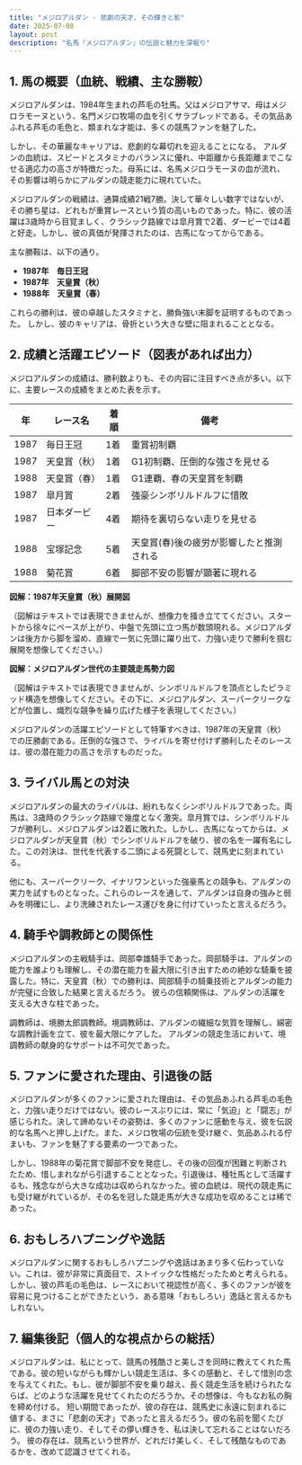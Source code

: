 ```yaml
---
title: "メジロアルダン - 悲劇の天才、その輝きと影"
date: 2025-07-08
layout: post
description: "名馬『メジロアルダン』の伝説と魅力を深堀り"
---
```


## 1. 馬の概要（血統、戦績、主な勝鞍）

メジロアルダンは、1984年生まれの芦毛の牡馬。父はメジロアサマ、母はメジロラモーヌという、名門メジロ牧場の血を引くサラブレッドである。その気品あふれる芦毛の毛色と、類まれな才能は、多くの競馬ファンを魅了した。

しかし、その華麗なキャリアは、悲劇的な幕切れを迎えることになる。  アルダンの血統は、スピードとスタミナのバランスに優れ、中距離から長距離までこなせる適応力の高さが特徴だった。母系には、名馬メジロラモーヌの血が流れ、その影響は明らかにアルダンの競走能力に現れていた。

メジロアルダンの戦績は、通算成績21戦7勝。決して華々しい数字ではないが、その勝ち星は、どれもが重賞レースという質の高いものであった。特に、彼の活躍は3歳時から目覚ましく、クラシック路線では皐月賞で2着、ダービーでは4着と好走。しかし、彼の真価が発揮されたのは、古馬になってからである。

主な勝鞍は、以下の通り。

* **1987年　毎日王冠**
* **1987年　天皇賞（秋）**
* **1988年　天皇賞（春）**

これらの勝利は、彼の卓越したスタミナと、勝負強い末脚を証明するものであった。  しかし、彼のキャリアは、骨折という大きな壁に阻まれることとなる。


## 2. 成績と活躍エピソード（図表があれば出力）

メジロアルダンの成績は、勝利数よりも、その内容に注目すべき点が多い。以下に、主要レースの成績をまとめた表を示す。


| 年 | レース名          | 着順 | 備考                                      |
|---|-----------------|-----|-------------------------------------------|
| 1987 | 毎日王冠          | 1着 | 重賞初制覇                               |
| 1987 | 天皇賞（秋）      | 1着 | G1初制覇、圧倒的な強さを見せる           |
| 1988 | 天皇賞（春）      | 1着 | G1連覇、春の天皇賞を制覇                 |
| 1987 | 皐月賞            | 2着 | 強豪シンボリルドルフに惜敗               |
| 1987 | 日本ダービー        | 4着 | 期待を裏切らない走りを見せる              |
| 1988 | 宝塚記念          | 5着 | 天皇賞(春)後の疲労が影響したと推測される |
| 1988 | 菊花賞            | 6着 | 脚部不安の影響が顕著に現れる             |


**図解：1987年天皇賞（秋）展開図**

（図解はテキストでは表現できませんが、想像力を掻き立ててください。スタートから徐々にペースが上がり、中盤で先頭に立つ馬が数頭現れる。メジロアルダンは後方から脚を溜め、直線で一気に先頭に躍り出て、力強い走りで勝利を掴む展開を想像してください。）


**図解：メジロアルダン世代の主要競走馬勢力図**

（図解はテキストでは表現できませんが、シンボリルドルフを頂点としたピラミッド構造を想像してください。その下に、メジロアルダン、スーパークリークなどが位置し、熾烈な競争を繰り広げた様子を表現してください。）


メジロアルダンの活躍エピソードとして特筆すべきは、1987年の天皇賞（秋）での圧勝劇である。圧倒的な強さで、ライバルを寄せ付けず勝利したそのレースは、彼の潜在能力の高さを示すものだった。


## 3. ライバル馬との対決

メジロアルダンの最大のライバルは、紛れもなくシンボリルドルフであった。両馬は、3歳時のクラシック路線で幾度となく激突。皐月賞では、シンボリルドルフが勝利し、メジロアルダンは2着に敗れた。しかし、古馬になってからは、メジロアルダンが天皇賞（秋）でシンボリルドルフを破り、彼の名を一躍有名にした。この対決は、世代を代表する二頭による死闘として、競馬史に刻まれている。

他にも、スーパークリーク、イナリワンといった強豪馬との競争も、アルダンの実力を試すものとなった。これらのレースを通して、アルダンは自身の強みと弱みを明確にし、より洗練されたレース運びを身に付けていったと言えるだろう。


## 4. 騎手や調教師との関係性

メジロアルダンの主戦騎手は、岡部幸雄騎手であった。岡部騎手は、アルダンの能力を誰よりも理解し、その潜在能力を最大限に引き出すための絶妙な騎乗を披露した。特に、天皇賞（秋）での勝利は、岡部騎手の騎乗技術とアルダンの能力が完璧に合致した結果と言えるだろう。  彼らの信頼関係は、アルダンの活躍を支える大きな柱であった。

調教師は、境勝太郎調教師。境調教師は、アルダンの繊細な気質を理解し、綿密な調教計画を立て、彼を最大限にケアした。  アルダンの競走生活において、境調教師の献身的なサポートは不可欠であった。


## 5. ファンに愛された理由、引退後の話

メジロアルダンが多くのファンに愛された理由は、その気品あふれる芦毛の毛色と、力強い走りだけではない。彼のレースぶりには、常に「気迫」と「闘志」が感じられた。決して諦めないその姿勢は、多くのファンに感動を与え、彼を伝説的な名馬へと押し上げた。また、メジロ牧場の伝統を受け継ぐ、気品あふれる佇まいも、ファンを魅了する要素の一つであった。

しかし、1988年の菊花賞で脚部不安を発症し、その後の回復が困難と判断されたため、惜しまれながら引退することとなった。引退後は、種牡馬として活躍するも、残念ながら大きな成功は収められなかった。彼の血統は、現代の競走馬にも受け継がれているが、その名を冠した競走馬が大きな成功を収めることは稀であった。


## 6. おもしろハプニングや逸話

メジロアルダンに関するおもしろハプニングや逸話はあまり多く伝わっていない。これは、彼が非常に真面目で、ストイックな性格だったためと考えられる。しかし、彼の芦毛の毛色は、レースにおいて視認性が高く、多くのファンが彼を容易に見つけることができたという、ある意味「おもしろい」逸話と言えるかもしれない。


## 7. 編集後記（個人的な視点からの総括）

メジロアルダンは、私にとって、競馬の残酷さと美しさを同時に教えてくれた馬である。彼の短いながらも輝かしい競走生活は、多くの感動と、そして惜別の念を与えてくれた。もし、彼が脚部不安を乗り越え、長く競走生活を続けられたならば、どのような活躍を見せてくれたのだろうか。その想像は、今もなお私の胸を締め付ける。  短い期間であったが、彼の存在は、競馬史に永遠に刻まれるに値する、まさに「悲劇の天才」であったと言えるだろう。彼の名前を聞くたびに、彼の力強い走り、そしてその儚い輝きを、私は決して忘れることはないだろう。  彼の存在は、競馬という世界が、どれだけ美しく、そして残酷なものであるかを、改めて認識させてくれる。
